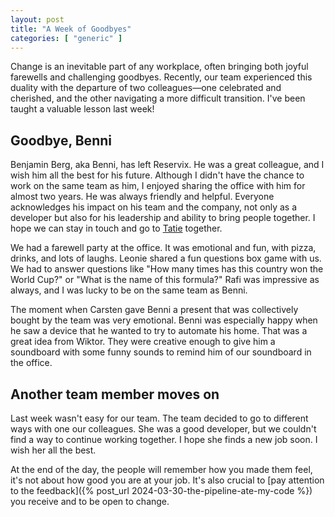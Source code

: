 ```yaml
---
layout: post
title: "A Week of Goodbyes"
categories: [ "generic" ]
---
```


Change is an inevitable part of any workplace, often bringing both joyful farewells and challenging goodbyes. Recently,
our team experienced this duality with the departure of two colleagues—one celebrated and cherished, and the other
navigating a more difficult transition. I've been taught a valuable lesson last week!

## Goodbye, Benni

Benjamin Berg, aka Benni, has left Reservix. He was a great colleague, and I wish him all the best for his future.
Although I didn't have the chance to work on the same team as him, I enjoyed sharing the office with him for almost two
years. He was always friendly and helpful. Everyone acknowledges his impact on his team and the company, not only as a
developer but also for his leadership and ability to bring people together. I hope we can stay in touch and go
to [Tatie](https://www.tripadvisor.de/Restaurant_Review-g187337-d2166694-Reviews-Tatie_Food_Drinks-Frankfurt_Hesse.html?m=19905&ref=imdhemy.com)
together.

We had a farewell party at the office. It was emotional and fun, with pizza, drinks, and lots of laughs. Leonie shared a
fun questions box game with us. We had to answer questions like "How many times has this country won the World Cup?"
or "What is the name of this formula?" Rafi was impressive as always, and I was lucky to be on the same team as Benni.

The moment when Carsten gave Benni a present that was collectively bought by the team was very emotional. Benni was
especially happy when he saw a device that he wanted to try to automate his home. That was a great idea from Wiktor.
They were creative enough to give him a soundboard with some funny sounds to remind him of our soundboard in the office.

## Another team member moves on

Last week wasn't easy for our team. The team decided to go to different ways with one our colleagues. She was a good
developer, but we couldn't find a way to continue working together. I hope she finds a new job soon. I wish her all the
best.

At the end of the day, the people will remember how you made them feel, it's not about how good you are at your job.
It's also crucial to [pay attention to the feedback]({% post_url 2024-03-30-the-pipeline-ate-my-code %}) you receive and
to be open to change.
